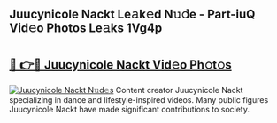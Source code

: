 ## Juucynicole Nackt Le𝚊k𝚎d N𝚞𝚍e - Part-iuQ Vid𝚎o Photos Le𝚊ks 1Vg4p

# <h2><a href="http://fb4xzem.evod.top/?m=Juucynicole+Nackt">🔗 👉🔴 Juucynicole Nackt Vid𝚎o Ph𝚘t𝚘s</a></h2>

[![Juucynicole Nackt N𝚞d𝚎s](https://i.imgur.com/8V9OHl7.gif)](http://fb4xzem.evod.top/?m=Juucynicole+Nackt)
Content creator Juucynicole Nackt specializing in dance and lifestyle-inspired videos. Many public figures Juucynicole Nackt have made significant contributions to society. 
